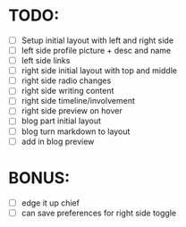 # TODO:
- [ ] Setup initial layout with left and right side
- [ ] left side profile picture + desc and name
- [ ] left side links
- [ ] right side initial layout with top and middle
- [ ] right side radio changes
- [ ] right side writing content
- [ ] right side timeline/involvement
- [ ] right side preview on hover
- [ ] blog part initial layout
- [ ] blog turn markdown to layout
- [ ] add in blog preview

# BONUS:
- [ ] edge it up chief
- [ ] can save preferences for right side toggle
